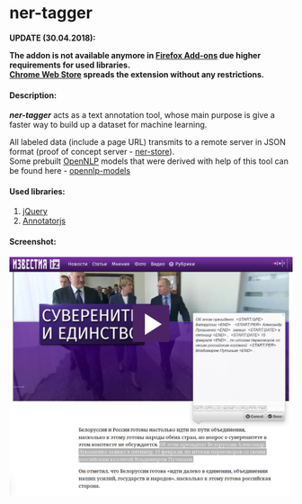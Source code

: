 # ner-tagger

**UPDATE (30.04.2018):**

**The addon is not available anymore in [Firefox Add-ons](https://addons.mozilla.org/en-US/firefox/) due higher requirements for used libraries.  
[Chrome Web Store](https://chrome.google.com/webstore) spreads the extension without any restrictions.**

#### Description:

***ner-tagger*** acts as a text annotation tool, whose main purpose is give a faster way to build up a dataset for machine learning.  
  
All labeled data (include a page URL) transmits to a remote server in JSON format (proof of concept server - [ner-store](https://github.com/livelace/ner-store)).  
Some prebuilt [OpenNLP](https://opennlp.apache.org/) models that were derived with help of this tool can be found here - [opennlp-models](https://github.com/livelace/opennlp-models)

#### Used libraries:

1. [jQuery](https://jquery.com/)
2. [Annotatorjs](http://annotatorjs.org/)


#### Screenshot:

![screenshot](img/screenshot.png)
